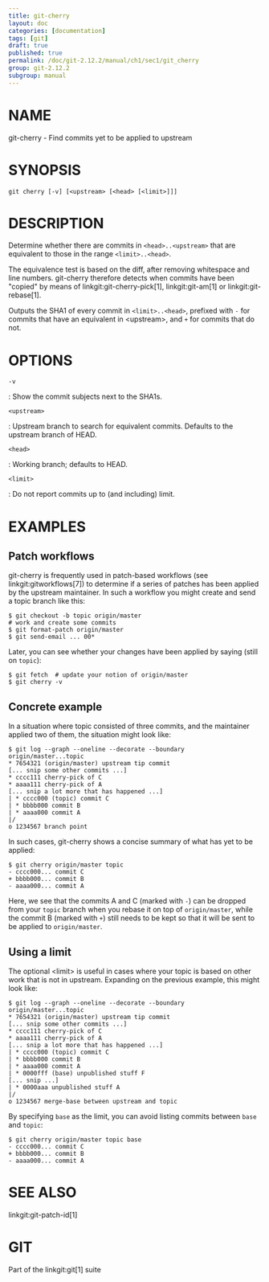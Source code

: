 ```yaml
---
title: git-cherry
layout: doc
categories: [documentation]
tags: [git]
draft: true
published: true
permalink: /doc/git-2.12.2/manual/ch1/sec1/git_cherry
group: git-2.12.2
subgroup: manual
---
```


NAME
====

git-cherry - Find commits yet to be applied to upstream

SYNOPSIS
========

    git cherry [-v] [<upstream> [<head> [<limit>]]]

DESCRIPTION
===========

Determine whether there are commits in `<head>..<upstream>` that are equivalent to those in the range `<limit>..<head>`.

The equivalence test is based on the diff, after removing whitespace and line numbers. git-cherry therefore detects when commits have been "copied" by means of linkgit:git-cherry-pick\[1\], linkgit:git-am\[1\] or linkgit:git-rebase\[1\].

Outputs the SHA1 of every commit in `<limit>..<head>`, prefixed with `-` for commits that have an equivalent in &lt;upstream&gt;, and `+` for commits that do not.

OPTIONS
=======

`-v`

:   Show the commit subjects next to the SHA1s.

`<upstream>`

:   Upstream branch to search for equivalent commits. Defaults to the upstream branch of HEAD.

`<head>`

:   Working branch; defaults to HEAD.

`<limit>`

:   Do not report commits up to (and including) limit.

EXAMPLES
========

Patch workflows
---------------

git-cherry is frequently used in patch-based workflows (see linkgit:gitworkflows\[7\]) to determine if a series of patches has been applied by the upstream maintainer. In such a workflow you might create and send a topic branch like this:

    $ git checkout -b topic origin/master
    # work and create some commits
    $ git format-patch origin/master
    $ git send-email ... 00*

Later, you can see whether your changes have been applied by saying (still on `topic`):

    $ git fetch  # update your notion of origin/master
    $ git cherry -v

Concrete example
----------------

In a situation where topic consisted of three commits, and the maintainer applied two of them, the situation might look like:

    $ git log --graph --oneline --decorate --boundary origin/master...topic
    * 7654321 (origin/master) upstream tip commit
    [... snip some other commits ...]
    * cccc111 cherry-pick of C
    * aaaa111 cherry-pick of A
    [... snip a lot more that has happened ...]
    | * cccc000 (topic) commit C
    | * bbbb000 commit B
    | * aaaa000 commit A
    |/
    o 1234567 branch point

In such cases, git-cherry shows a concise summary of what has yet to be applied:

    $ git cherry origin/master topic
    - cccc000... commit C
    + bbbb000... commit B
    - aaaa000... commit A

Here, we see that the commits A and C (marked with `-`) can be dropped from your `topic` branch when you rebase it on top of `origin/master`, while the commit B (marked with `+`) still needs to be kept so that it will be sent to be applied to `origin/master`.

Using a limit
-------------

The optional &lt;limit&gt; is useful in cases where your topic is based on other work that is not in upstream. Expanding on the previous example, this might look like:

    $ git log --graph --oneline --decorate --boundary origin/master...topic
    * 7654321 (origin/master) upstream tip commit
    [... snip some other commits ...]
    * cccc111 cherry-pick of C
    * aaaa111 cherry-pick of A
    [... snip a lot more that has happened ...]
    | * cccc000 (topic) commit C
    | * bbbb000 commit B
    | * aaaa000 commit A
    | * 0000fff (base) unpublished stuff F
    [... snip ...]
    | * 0000aaa unpublished stuff A
    |/
    o 1234567 merge-base between upstream and topic

By specifying `base` as the limit, you can avoid listing commits between `base` and `topic`:

    $ git cherry origin/master topic base
    - cccc000... commit C
    + bbbb000... commit B
    - aaaa000... commit A

SEE ALSO
========

linkgit:git-patch-id\[1\]

GIT
===

Part of the linkgit:git\[1\] suite
